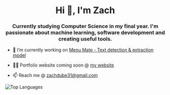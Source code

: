 

<h1 align="center">Hi 👋, I'm Zach</h1>  
<h3 align="center">Currently studying Computer Science in my final year. I'm passionate about machine learning, software development and creating useful tools.</h3>  
  
- 🔭 I’m currently working on [Menu Mate - Text detection & extraction model](https://github.com/CompSciZach/MenuMate)  
    
- 👨‍💻 Portfolio website coming soon @ [my website](https://zdube.com/)
  
- 📫 Reach me @ zachdube31@gmail.com

![Top Languages](https://github-readme-stats.vercel.app/api/top-langs/?username=CompsciZach&layout=pie&theme=radical&hide_border=true&langs_count=6)
